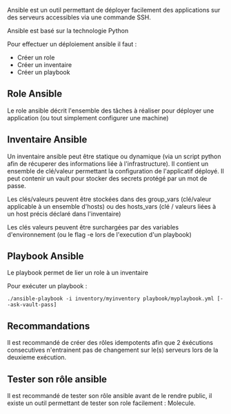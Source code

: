 Ansible est un outil permettant de déployer facilement des applications sur des serveurs accessibles via une commande SSH.

Ansible est basé sur la technologie Python

Pour effectuer un déploiement ansible il faut :
- Créer un role
- Créer un inventaire
- Créer un playbook

## Role Ansible

Le role ansible décrit l'ensemble des tâches à réaliser pour déployer une application (ou tout simplement configurer une machine)

## Inventaire Ansible

Un inventaire ansible peut être statique ou dynamique (via un script python afin de récuperer des informations liée à l'infrastructure).
Il contient un ensemble de clé/valeur permettant la configuration de l'applicatif déployé.
Il peut contenir un vault pour stocker des secrets protégé par un mot de passe.

Les clés/valeurs peuvent être stockées dans des group_vars (clé/valeur applicable à un ensemble d'hosts) ou des hosts_vars (clé / valeurs liées à un host précis déclaré dans l'inventaire)

Les clés valeurs peuvent être surchargées par des variables d'environnement (ou le flag -e lors de l'execution d'un playbook)

##  Playbook Ansible

Le playbook permet de lier un role à un inventaire

Pour exécuter un playbook : 

```shell 
./ansible-playbook -i inventory/myinventory playbook/myplaybook.yml [--ask-vault-pass]
```

## Recommandations

Il est recommandé de créer des rôles idempotents afin que 2 éxécutions consecutives n'entrainent pas de changement sur le(s) serveurs lors de la deuxieme exécution. 

## Tester son rôle ansible

Il est recommandé de tester son rôle ansible avant de le rendre public, il existe un outil permettant de tester son role facilement : Molecule.


